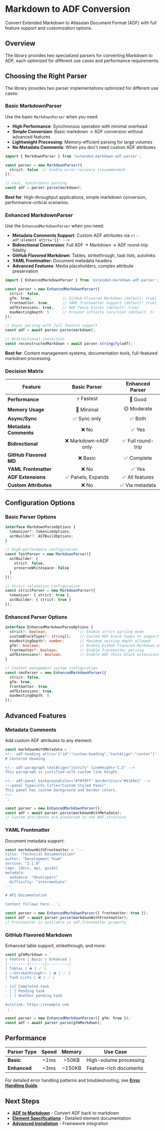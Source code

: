 # Markdown to ADF Conversion

Convert Extended Markdown to Atlassian Document Format (ADF) with full feature support and customization options.

## Overview

The library provides two specialized parsers for converting Markdown to ADF, each optimized for different use cases and performance requirements.

## Choosing the Right Parser

The library provides two parser implementations optimized for different use cases:

### Basic MarkdownParser

Use the basic `MarkdownParser` when you need:
- **High Performance**: Synchronous operation with minimal overhead
- **Simple Conversion**: Basic markdown → ADF conversion without advanced features
- **Lightweight Processing**: Memory-efficient parsing for large volumes
- **No Metadata Comments**: When you don't need custom ADF attributes

```typescript
import { MarkdownParser } from 'extended-markdown-adf-parser';

const parser = new MarkdownParser({
  strict: false  // Enable error recovery (recommended)
});

// Fast, synchronous parsing
const adf = parser.parse(markdown);
```

**Best for**: High-throughput applications, simple markdown conversion, performance-critical scenarios.

### Enhanced MarkdownParser

Use the `EnhancedMarkdownParser` when you need:
- **Metadata Comments Support**: Custom ADF attributes via `<!-- adf:element attrs='{}' -->` 
- **Bidirectional Conversion**: Full ADF → Markdown → ADF round-trip fidelity
- **GitHub Flavored Markdown**: Tables, strikethrough, task lists, autolinks
- **YAML Frontmatter**: Document metadata headers
- **Advanced Features**: Media placeholders, complex attribute preservation

```typescript
import { EnhancedMarkdownParser } from 'extended-markdown-adf-parser';

const parser = new EnhancedMarkdownParser({
  strict: false,
  gfm: true,              // GitHub Flavored Markdown (default: true)
  frontmatter: true,      // YAML frontmatter support (default: true)  
  adfExtensions: true,    // ADF fence blocks (default: true)
  maxNestingDepth: 5      // Prevent infinite recursion (default: 5)
});

// Async parsing with full feature support
const adf = await parser.parse(markdown);

// Bidirectional conversion
const reconstructedMarkdown = await parser.stringify(adf);
```

**Best for**: Content management systems, documentation tools, full-featured markdown processing.

### Decision Matrix

| Feature | Basic Parser | Enhanced Parser |
|---------|:------------:|:---------------:|
| **Performance** | ⚡ Fastest | 🔄 Good |
| **Memory Usage** | 💚 Minimal | 🟡 Moderate |
| **Async/Sync** | ✅ Sync only | ✅ Both |
| **Metadata Comments** | ❌ No | ✅ Yes |
| **Bidirectional** | ❌ Markdown→ADF only | ✅ Full round-trip |
| **GitHub Flavored MD** | ❌ Basic | ✅ Complete |
| **YAML Frontmatter** | ❌ No | ✅ Yes |
| **ADF Extensions** | ✅ Panels, Expands | ✅ All features |
| **Custom Attributes** | ❌ No | ✅ Via metadata |

## Configuration Options

### Basic Parser Options

```typescript
interface MarkdownParseOptions {
  tokenizer?: TokenizeOptions;
  astBuilder?: ASTBuildOptions;
}

// High-performance configuration
const fastParser = new MarkdownParser({
  astBuilder: {
    strict: false,
    preserveWhitespace: false
  }
});

// Strict validation configuration
const strictParser = new MarkdownParser({
  tokenizer: { strict: true },
  astBuilder: { strict: true }
});
```

### Enhanced Parser Options

```typescript
interface EnhancedMarkdownParseOptions {
  strict?: boolean;               // Enable strict parsing mode
  customBlockTypes?: string[];    // Custom ADF block types to support  
  maxNestingDepth?: number;       // Maximum nesting depth allowed
  gfm?: boolean;                  // Enable GitHub Flavored Markdown extensions
  frontmatter?: boolean;          // Enable frontmatter parsing
  adfExtensions?: boolean;        // Enable ADF fence block extensions
}

// Content management system configuration
const cmsParser = new EnhancedMarkdownParser({
  strict: false,
  gfm: true,
  frontmatter: true,
  adfExtensions: true,
  maxNestingDepth: 8
});
```

## Advanced Features

### Metadata Comments

Add custom ADF attributes to any element:

```typescript
const markdownWithMetadata = `
<!-- adf:heading attrs='{"id":"custom-heading","textAlign":"center"}' -->
# Centered Heading

<!-- adf:paragraph textAlign="justify" lineHeight="1.5" -->
This paragraph is justified with custom line height.

<!-- adf:panel backgroundColor="#f0f8ff" borderColor="#4169e1" -->
~~~panel type=info title="Custom Styled Panel"
This panel has custom background and border colors.
~~~
`;

const parser = new EnhancedMarkdownParser();
const adf = await parser.parse(markdownWithMetadata);
// Custom attributes are preserved in the ADF structure
```

### YAML Frontmatter

Document metadata support:

```typescript
const markdownWithFrontmatter = `---
title: "Technical Documentation"
author: "Development Team"
version: "2.1.0"
tags: [docs, api, guide]
metadata:
  audience: "developers"
  difficulty: "intermediate"
---

# API Documentation

Content follows here...`;

const parser = new EnhancedMarkdownParser({ frontmatter: true });
const adf = await parser.parse(markdownWithFrontmatter);
// Frontmatter is available in adf.frontmatter property
```

### GitHub Flavored Markdown

Enhanced table support, strikethrough, and more:

```typescript
const gfmMarkdown = `
| Feature | Basic | Enhanced |
|---------|:-----:|:--------:|
| Tables | ❌ | ✅ |
| ~~Strikethrough~~ | ❌ | ✅ |
| Task Lists | ❌ | ✅ |

- [x] Completed task
- [ ] Pending task
- [ ] Another pending task

Autolink: https://example.com
`;

const parser = new EnhancedMarkdownParser({ gfm: true });
const adf = await parser.parse(gfmMarkdown);
```

## Performance

| Parser Type | Speed | Memory | Use Case |
|-------------|:-----:|:------:|----------|
| **Basic** | ~1ms | ~50KB | High-volume processing |
| **Enhanced** | ~3ms | ~150KB | Feature-rich documents |

For detailed error handling patterns and troubleshooting, see **[Error Handling Guide](./error-handling.md)**.

## Next Steps

- **[ADF to Markdown](./adf-to-markdown.md)** - Convert ADF back to markdown
- **[Element Specifications](./specifications/)** - Detailed element documentation
- **[Advanced Installation](./installation-advanced.md)** - Framework integration